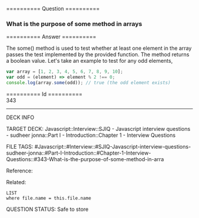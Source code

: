 ========== Question ==========  

### What is the purpose of some method in arrays  

========== Answer ==========  

The some() method is used to test whether at least one element in the array passes the test implemented by the provided function. The method returns a boolean value. Let's take an example to test for any odd elements,

```javascript
var array = [1, 2, 3, 4, 5, 6, 7, 8, 9, 10];
var odd = (element) => element % 2 !== 0;
console.log(array.some(odd)); // true (the odd element exists)
```

========== Id ==========  
343

---

DECK INFO

TARGET DECK: Javascript::Interview::SJIQ - Javascript interview questions - sudheer jonna::Part I - Introduction::Chapter 1 - Interview Questions

FILE TAGS: #Javascript::#Interview::#SJIQ-Javascript-interview-questions-sudheer-jonna::#Part-I-Introduction::#Chapter-1-Interview-Questions::#343-What-is-the-purpose-of-some-method-in-arra

Reference:

Related:

```dataview
LIST
where file.name = this.file.name
```

QUESTION STATUS: Safe to store
